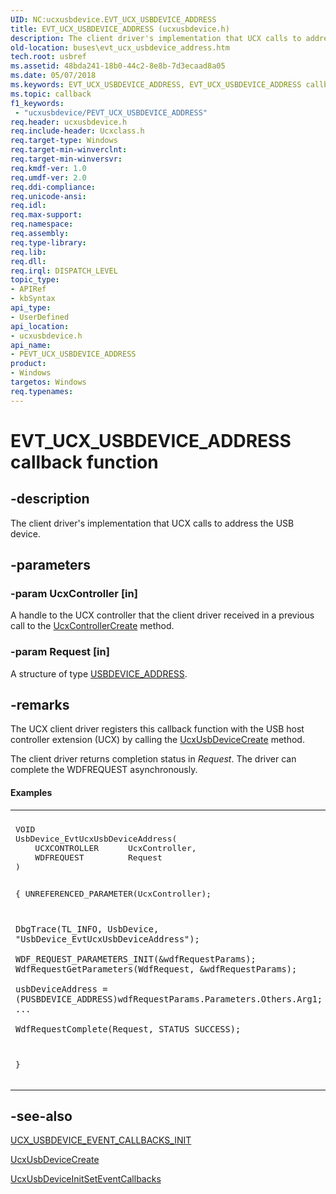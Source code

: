 ```yaml
---
UID: NC:ucxusbdevice.EVT_UCX_USBDEVICE_ADDRESS
title: EVT_UCX_USBDEVICE_ADDRESS (ucxusbdevice.h)
description: The client driver's implementation that UCX calls to address the USB device.
old-location: buses\evt_ucx_usbdevice_address.htm
tech.root: usbref
ms.assetid: 48bda241-18b0-44c2-8e8b-7d3ecaad8a05
ms.date: 05/07/2018
ms.keywords: EVT_UCX_USBDEVICE_ADDRESS, EVT_UCX_USBDEVICE_ADDRESS callback, EvtUcxUsbDeviceAddress, EvtUcxUsbDeviceAddress callback function [Buses], PEVT_UCX_USBDEVICE_ADDRESS, PEVT_UCX_USBDEVICE_ADDRESS callback function pointer [Buses], buses.evt_ucx_usbdevice_address, ucxusbdevice/EvtUcxUsbDeviceAddress
ms.topic: callback
f1_keywords:
 - "ucxusbdevice/PEVT_UCX_USBDEVICE_ADDRESS"
req.header: ucxusbdevice.h
req.include-header: Ucxclass.h
req.target-type: Windows
req.target-min-winverclnt: 
req.target-min-winversvr: 
req.kmdf-ver: 1.0
req.umdf-ver: 2.0
req.ddi-compliance: 
req.unicode-ansi: 
req.idl: 
req.max-support: 
req.namespace: 
req.assembly: 
req.type-library: 
req.lib: 
req.dll: 
req.irql: DISPATCH_LEVEL
topic_type:
- APIRef
- kbSyntax
api_type:
- UserDefined
api_location:
- ucxusbdevice.h
api_name:
- PEVT_UCX_USBDEVICE_ADDRESS
product:
- Windows
targetos: Windows
req.typenames: 
---
```


# EVT_UCX_USBDEVICE_ADDRESS callback function


## -description


The client driver's implementation that UCX calls to address the USB device.


## -parameters




### -param UcxController [in]

 A handle to the UCX controller that the client driver received in a previous call to  the <a href="https://docs.microsoft.com/previous-versions/windows/hardware/drivers/mt188033(v=vs.85)">UcxControllerCreate</a> method.


### -param Request [in]

A structure of type <a href="https://docs.microsoft.com/windows-hardware/drivers/ddi/ucxusbdevice/ns-ucxusbdevice-_usbdevice_address">USBDEVICE_ADDRESS</a>.


## -remarks



The UCX client driver registers this callback function with the USB host controller extension (UCX) by calling the <a href="https://docs.microsoft.com/windows-hardware/drivers/ddi/ucxusbdevice/nf-ucxusbdevice-ucxusbdevicecreate">UcxUsbDeviceCreate</a> method.

The client driver returns completion status in <i>Request</i>.  The driver can complete the WDFREQUEST asynchronously.


#### Examples

<div class="code"><span codelanguage=""><table>
<tr>
<th></th>
</tr>
<tr>
<td>
<pre>VOID
UsbDevice_EvtUcxUsbDeviceAddress(
    UCXCONTROLLER      UcxController,
    WDFREQUEST         Request
)

{
    UNREFERENCED_PARAMETER(UcxController);

    DbgTrace(TL_INFO, UsbDevice, "UsbDevice_EvtUcxUsbDeviceAddress");

    WDF_REQUEST_PARAMETERS_INIT(&wdfRequestParams);
    WdfRequestGetParameters(WdfRequest, &wdfRequestParams);

    usbDeviceAddress = (PUSBDEVICE_ADDRESS)wdfRequestParams.Parameters.Others.Arg1;
    ...

    WdfRequestComplete(Request, STATUS_SUCCESS);
}</pre>
</td>
</tr>
</table></span></div>



## -see-also




<a href="https://docs.microsoft.com/windows-hardware/drivers/ddi/ucxusbdevice/nf-ucxusbdevice-ucx_usbdevice_event_callbacks_init">UCX_USBDEVICE_EVENT_CALLBACKS_INIT</a>



<a href="https://docs.microsoft.com/windows-hardware/drivers/ddi/ucxusbdevice/nf-ucxusbdevice-ucxusbdevicecreate">UcxUsbDeviceCreate</a>



<a href="https://docs.microsoft.com/windows-hardware/drivers/ddi/ucxusbdevice/nf-ucxusbdevice-ucxusbdeviceinitseteventcallbacks">UcxUsbDeviceInitSetEventCallbacks</a>
 

 

